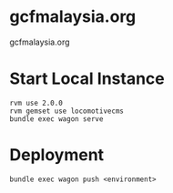 # gcfmalaysia.org
gcfmalaysia.org

# Start Local Instance
```
rvm use 2.0.0
rvm gemset use locomotivecms
bundle exec wagon serve
```

# Deployment
```
bundle exec wagon push <environment>
```
